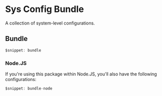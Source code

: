 # Sys Config Bundle

A collection of system-level configurations.

## Bundle

```typescript
$snippet: bundle
```

### Node.JS

If you're using this package within Node.JS, you'll also have the following configurations:
```typescript
$snippet: bundle-node
```
